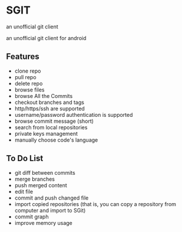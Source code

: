 SGIT
====

an unofficial git client

an unofficial git client for android

Features
------------
* clone repo
* pull repo
* delete repo
* browse files
* browse All the Commits
* checkout branches and tags
* http/https/ssh are supported
* username/password authentication is supported
* browse commit message (short)
* search from local repositories
* private keys management
* manually choose code's language

To Do List
---------------
* git diff between commits
* merge branches
* push merged content
* edit file
* commit and push changed file
* import copied repositories (that is, you can copy a repository from computer and import to SGit)
* commit graph
* improve memory usage
